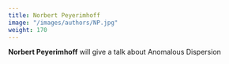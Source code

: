 ```yaml
---
title: Norbert Peyerimhoff
image: "/images/authors/NP.jpg"
weight: 170
---
```


**Norbert Peyerimhoff** will give a talk about Anomalous Dispersion
